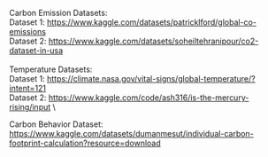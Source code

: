 Carbon Emission Datasets: \
Dataset 1: https://www.kaggle.com/datasets/patricklford/global-co-emissions \
Dataset 2: https://www.kaggle.com/datasets/soheiltehranipour/co2-dataset-in-usa \
\
Temperature Datasets: \
Dataset 1: https://climate.nasa.gov/vital-signs/global-temperature/?intent=121 \
Dataset 2: https://www.kaggle.com/code/ash316/is-the-mercury-rising/input \

Carbon Behavior Dataset: \
https://www.kaggle.com/datasets/dumanmesut/individual-carbon-footprint-calculation?resource=download   
